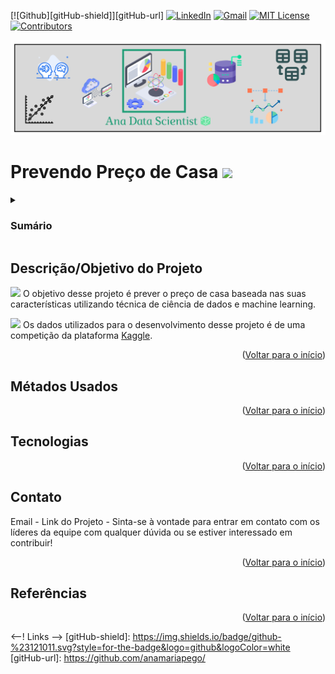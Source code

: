 <a name="readme-top"></a>


[![Github][gitHub-shield]][gitHub-url]
[![LinkedIn][linkedin-shield]][linkedin-url]
[![Gmail][gmail-shield]][gmail-url]
[![MIT License][license-shield]][license-url]
[![Contributors][contributors-shield]][contributors-url]


<img src="03-Imagens/AnaDataScientist.png" >

# Prevendo Preço de Casa <img src="https://user-images.githubusercontent.com/57241391/216849469-1649b014-7add-4d4c-8b98-66869b30f5cd.png" height="50">

<!-- TABLE OF CONTENTS -->
<details>
 <summary><h3>Sumário</h3></summary>
  <ol>
    <li>
      <a href="#about-the-project">About The Project</a>
      <ul>
        <li><a href="#built-with">Built With</a></li>
      </ul>
    </li>
    <li>
      <a href="#getting-started">Getting Started</a>
      <ul>
        <li><a href="#prerequisites">Prerequisites</a></li>
        <li><a href="#installation">Installation</a></li>
      </ul>
    </li>
    <li><a href="#usage">Usage</a></li>
    <li><a href="#roadmap">Roadmap</a></li>
    <li><a href="#contributing">Contributing</a></li>
    <li><a href="#license">License</a></li>
    <li><a href="#contact">Contact</a></li>
    <li><a href="#acknowledgments">Acknowledgments</a></li>
  </ol>
</details>

## Descrição/Objetivo do Projeto
 
<img src="https://user-images.githubusercontent.com/57241391/216849763-68b56084-894c-482b-9010-540d80feb9b3.png" height="30"> O objetivo desse projeto é prever o preço de casa baseada nas suas características utilizando técnica de ciência de dados e machine learning. 

<img src="https://user-images.githubusercontent.com/57241391/216849829-168f8429-443d-4fcb-80f6-0b7333421924.png" height="20"> Os dados utilizados para o desenvolvimento desse projeto é de uma competição da plataforma [Kaggle](https://www.kaggle.com/competitions/house-prices-advanced-regression-techniques). 

<p align="right">(<a href="#readme-top">Voltar para o início</a>)</p>


## Métados Usados

<p align="right">(<a href="#readme-top">Voltar para o início</a>)</p>

## Tecnologias

<p align="right">(<a href="#readme-top">Voltar para o início</a>)</p>

## Contato

Email -
Link do Projeto - 
Sinta-se à vontade para entrar em contato com os líderes da equipe com qualquer dúvida ou se estiver interessado em contribuir!

<p align="right">(<a href="#readme-top">Voltar para o início</a>)</p>

## Referências

<p align="right">(<a href="#readme-top">Voltar para o início</a>)</p>

<--! Links -->
[gitHub-shield]: https://img.shields.io/badge/github-%23121011.svg?style=for-the-badge&logo=github&logoColor=white
[gitHub-url]: https://github.com/anamariapego/

[linkedin-shield]: https://img.shields.io/badge/linkedin-%230077B5.svg?style=for-the-badge&logo=linkedin&logoColor=white
[linkedin-url]: https://www.linkedin.com/in/ana-pego/

[gmail-shield]: https://img.shields.io/badge/Gmail-D14836?style=for-the-badge&logo=gmail&logoColor=white
[gmail-url]: anapinheiro0404@gmail.com

[license-shield]: https://img.shields.io/github/license/anamariapego/House_Price_Predicition.svg?style=for-the-badge
[license-url]: https://github.com/anamariapego/House_Price_Predicition/blob/main/LICENSE

[contributors-shield]: https://img.shields.io/github/contributors/anamariapego/House_Price_Predicition.svg?style=for-the-badge
[contributors-url]: https://github.com/anamariapego/House_Price_Predicition/graphs/contributors
